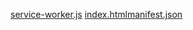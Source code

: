 [service-worker.js](https://github.com/user-attachments/files/22311713/service-worker.js)
[index.html](https://github.com/user-attachments/files/22311714/index.html)[manifest.json](https://github.com/user-attachments/files/22311715/manifest.json)
